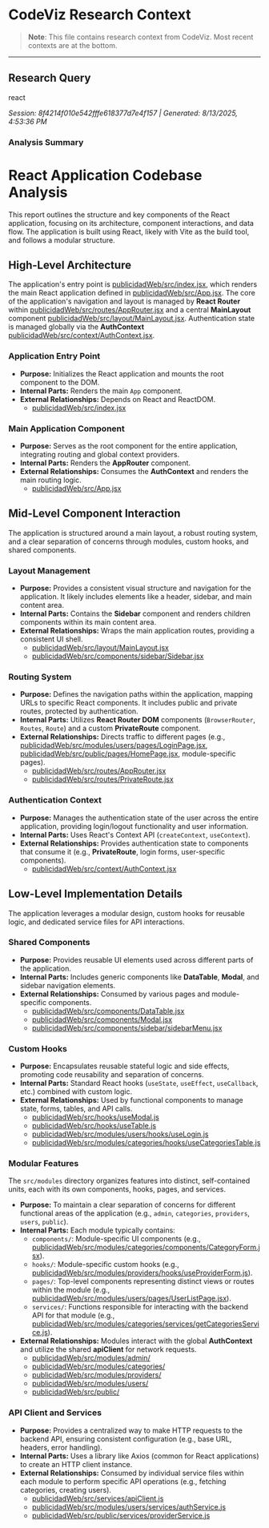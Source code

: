 # CodeViz Research Context

> **Note**: This file contains research context from CodeViz. Most recent contexts are at the bottom.

---

## Research Query

react

*Session: 8f4214f010e542fffe618377d7e4f157 | Generated: 8/13/2025, 4:53:36 PM*

### Analysis Summary

# React Application Codebase Analysis

This report outlines the structure and key components of the React application, focusing on its architecture, component interactions, and data flow. The application is built using React, likely with Vite as the build tool, and follows a modular structure.

## High-Level Architecture

The application's entry point is [publicidadWeb/src/index.jsx](publicidadWeb/src/index.jsx), which renders the main React application defined in [publicidadWeb/src/App.jsx](publicidadWeb/src/App.jsx). The core of the application's navigation and layout is managed by **React Router** within [publicidadWeb/src/routes/AppRouter.jsx](publicidadWeb/src/routes/AppRouter.jsx) and a central **MainLayout** component [publicidadWeb/src/layout/MainLayout.jsx](publicidadWeb/src/layout/MainLayout.jsx). Authentication state is managed globally via the **AuthContext** [publicidadWeb/src/context/AuthContext.jsx](publicidadWeb/src/context/AuthContext.jsx).

### Application Entry Point

*   **Purpose:** Initializes the React application and mounts the root component to the DOM.
*   **Internal Parts:** Renders the main `App` component.
*   **External Relationships:** Depends on React and ReactDOM.
    *   [publicidadWeb/src/index.jsx](publicidadWeb/src/index.jsx)

### Main Application Component

*   **Purpose:** Serves as the root component for the entire application, integrating routing and global context providers.
*   **Internal Parts:** Renders the **AppRouter** component.
*   **External Relationships:** Consumes the **AuthContext** and renders the main routing logic.
    *   [publicidadWeb/src/App.jsx](publicidadWeb/src/App.jsx)

## Mid-Level Component Interaction

The application is structured around a main layout, a robust routing system, and a clear separation of concerns through modules, custom hooks, and shared components.

### Layout Management

*   **Purpose:** Provides a consistent visual structure and navigation for the application. It likely includes elements like a header, sidebar, and main content area.
*   **Internal Parts:** Contains the **Sidebar** component and renders children components within its main content area.
*   **External Relationships:** Wraps the main application routes, providing a consistent UI shell.
    *   [publicidadWeb/src/layout/MainLayout.jsx](publicidadWeb/src/layout/MainLayout.jsx)
    *   [publicidadWeb/src/components/sidebar/Sidebar.jsx](publicidadWeb/src/components/sidebar/Sidebar.jsx)

### Routing System

*   **Purpose:** Defines the navigation paths within the application, mapping URLs to specific React components. It includes public and private routes, protected by authentication.
*   **Internal Parts:** Utilizes **React Router DOM** components (`BrowserRouter`, `Routes`, `Route`) and a custom **PrivateRoute** component.
*   **External Relationships:** Directs traffic to different pages (e.g., [publicidadWeb/src/modules/users/pages/LoginPage.jsx](publicidadWeb/src/modules/users/pages/LoginPage.jsx), [publicidadWeb/src/public/pages/HomePage.jsx](publicidadWeb/src/public/pages/HomePage.jsx), module-specific pages).
    *   [publicidadWeb/src/routes/AppRouter.jsx](publicidadWeb/src/routes/AppRouter.jsx)
    *   [publicidadWeb/src/routes/PrivateRoute.jsx](publicidadWeb/src/routes/PrivateRoute.jsx)

### Authentication Context

*   **Purpose:** Manages the authentication state of the user across the entire application, providing login/logout functionality and user information.
*   **Internal Parts:** Uses React's Context API (`createContext`, `useContext`).
*   **External Relationships:** Provides authentication state to components that consume it (e.g., **PrivateRoute**, login forms, user-specific components).
    *   [publicidadWeb/src/context/AuthContext.jsx](publicidadWeb/src/context/AuthContext.jsx)

## Low-Level Implementation Details

The application leverages a modular design, custom hooks for reusable logic, and dedicated service files for API interactions.

### Shared Components

*   **Purpose:** Provides reusable UI elements used across different parts of the application.
*   **Internal Parts:** Includes generic components like **DataTable**, **Modal**, and sidebar navigation elements.
*   **External Relationships:** Consumed by various pages and module-specific components.
    *   [publicidadWeb/src/components/DataTable.jsx](publicidadWeb/src/components/DataTable.jsx)
    *   [publicidadWeb/src/components/Modal.jsx](publicidadWeb/src/components/Modal.jsx)
    *   [publicidadWeb/src/components/sidebar/sidebarMenu.jsx](publicidadWeb/src/components/sidebar/sidebarMenu.jsx)

### Custom Hooks

*   **Purpose:** Encapsulates reusable stateful logic and side effects, promoting code reusability and separation of concerns.
*   **Internal Parts:** Standard React hooks (`useState`, `useEffect`, `useCallback`, etc.) combined with custom logic.
*   **External Relationships:** Used by functional components to manage state, forms, tables, and API calls.
    *   [publicidadWeb/src/hooks/useModal.js](publicidadWeb/src/hooks/useModal.js)
    *   [publicidadWeb/src/hooks/useTable.js](publicidadWeb/src/hooks/useTable.js)
    *   [publicidadWeb/src/modules/users/hooks/useLogin.js](publicidadWeb/src/modules/users/hooks/useLogin.js)
    *   [publicidadWeb/src/modules/categories/hooks/useCategoriesTable.js](publicidadWeb/src/modules/categories/hooks/useCategoriesTable.js)

### Modular Features

The `src/modules` directory organizes features into distinct, self-contained units, each with its own components, hooks, pages, and services.

*   **Purpose:** To maintain a clear separation of concerns for different functional areas of the application (e.g., `admin`, `categories`, `providers`, `users`, `public`).
*   **Internal Parts:** Each module typically contains:
    *   `components/`: Module-specific UI components (e.g., [publicidadWeb/src/modules/categories/components/CategoryForm.jsx](publicidadWeb/src/modules/categories/components/CategoryForm.jsx)).
    *   `hooks/`: Module-specific custom hooks (e.g., [publicidadWeb/src/modules/providers/hooks/useProviderForm.js](publicidadWeb/src/modules/providers/hooks/useProviderForm.js)).
    *   `pages/`: Top-level components representing distinct views or routes within the module (e.g., [publicidadWeb/src/modules/users/pages/UserListPage.jsx](publicidadWeb/src/modules/users/pages/UserListPage.jsx)).
    *   `services/`: Functions responsible for interacting with the backend API for that module (e.g., [publicidadWeb/src/modules/categories/services/getCategoriesService.js](publicidadWeb/src/modules/categories/services/getCategoriesService.js)).
*   **External Relationships:** Modules interact with the global **AuthContext** and utilize the shared **apiClient** for network requests.
    *   [publicidadWeb/src/modules/admin/](publicidadWeb/src/modules/admin/)
    *   [publicidadWeb/src/modules/categories/](publicidadWeb/src/modules/categories/)
    *   [publicidadWeb/src/modules/providers/](publicidadWeb/src/modules/providers/)
    *   [publicidadWeb/src/modules/users/](publicidadWeb/src/modules/users/)
    *   [publicidadWeb/src/public/](publicidadWeb/src/public/)

### API Client and Services

*   **Purpose:** Provides a centralized way to make HTTP requests to the backend API, ensuring consistent configuration (e.g., base URL, headers, error handling).
*   **Internal Parts:** Uses a library like Axios (common for React applications) to create an HTTP client instance.
*   **External Relationships:** Consumed by individual service files within each module to perform specific API operations (e.g., fetching categories, creating users).
    *   [publicidadWeb/src/services/apiClient.js](publicidadWeb/src/services/apiClient.js)
    *   [publicidadWeb/src/modules/users/services/authService.js](publicidadWeb/src/modules/users/services/authService.js)
    *   [publicidadWeb/src/public/services/providerService.js](publicidadWeb/src/public/services/providerService.js)

